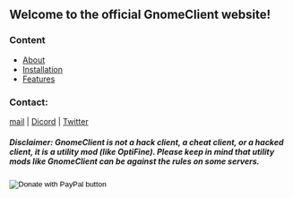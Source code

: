 
## Welcome to the official GnomeClient website!
### Content
- [About](https://gnomeclientdevs.github.io/GnomeClient/about)
- [Installation](https://gnomeclientdevs.github.io/GnomeClient/installation)
- [Features](https://gnomeclientdevs.github.io/GnomeClient/features)




### Contact:

[mail](mailto:GnomeClient@gmail.com) \| [Dicord](https://discord.gg/PStyYfM) \| [Twitter](https://twitter.com/Gnome55775189)





##### **Disclaimer: GnomeClient is not a hack client, a cheat client, or a hacked client, it is a utility mod (like OptiFine). Please keep in mind that utility mods like GnomeClient can be against the rules on some servers.**


<form action="https://www.paypal.com/cgi-bin/webscr" method="post" target="_top">
<input type="hidden" name="cmd" value="_s-xclick" />
<input type="hidden" name="hosted_button_id" value="HS6MWCRMWR3NS" />
<input type="image" src="https://cdn.discordapp.com/attachments/615446805190017045/752836153941557288/downloud-removebg-preview.png" border="0" name="submit" title="PayPal - The safer, easier way to pay online!" alt="Donate with PayPal button" />
<img alt="" border="0" src="https://www.paypal.com/en_NL/i/scr/pixel.gif" width="1" height="1" />
</form>
